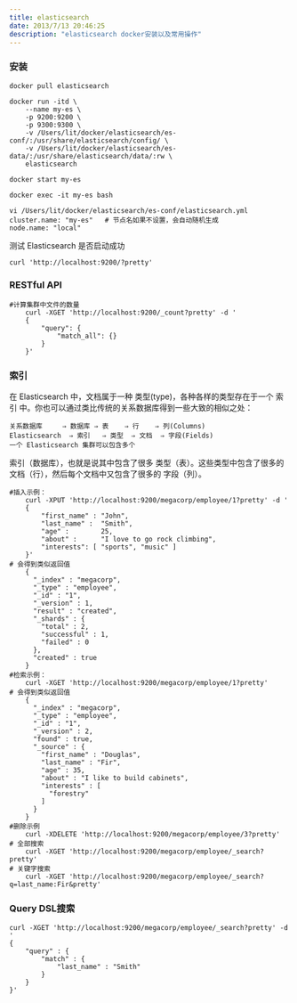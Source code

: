 ```yaml
---
title: elasticsearch
date: 2013/7/13 20:46:25
description: "elasticsearch docker安装以及常用操作"
---
```


### 安装
    docker pull elasticsearch

    docker run -itd \
        --name my-es \
        -p 9200:9200 \
        -p 9300:9300 \
        -v /Users/lit/docker/elasticsearch/es-conf/:/usr/share/elasticsearch/config/ \
        -v /Users/lit/docker/elasticsearch/es-data/:/usr/share/elasticsearch/data/:rw \
        elasticsearch
    
    docker start my-es
    
    docker exec -it my-es bash
    
    vi /Users/lit/docker/elasticsearch/es-conf/elasticsearch.yml
    cluster.name: "my-es"   # 节点名如果不设置，会自动随机生成
    node.name: "local"


    
测试 Elasticsearch 是否启动成功

    curl 'http://localhost:9200/?pretty'
### RESTful API
    #计算集群中文件的数量
        curl -XGET 'http://localhost:9200/_count?pretty' -d '
        {  
            "query": {
                "match_all": {}
            }
        }'
### 索引
在 Elasticsearch 中，文档属于一种 类型(type)，各种各样的类型存在于一个 索引 中。你也可以通过类比传统的关系数据库得到一些大致的相似之处：

    关系数据库     ⇒ 数据库 ⇒ 表    ⇒ 行    ⇒ 列(Columns)
    Elasticsearch  ⇒ 索引   ⇒ 类型  ⇒ 文档  ⇒ 字段(Fields)
    一个 Elasticsearch 集群可以包含多个
索引（数据库），也就是说其中包含了很多 类型（表）。这些类型中包含了很多的 文档（行），然后每个文档中又包含了很多的 字段（列）。

    #插入示例：
        curl -XPUT 'http://localhost:9200/megacorp/employee/1?pretty' -d '
        {
            "first_name" : "John",
            "last_name" :  "Smith",
            "age" :        25,
            "about" :      "I love to go rock climbing",
            "interests": [ "sports", "music" ]
        }'	
    # 会得到类似返回值
        {
          "_index" : "megacorp",
          "_type" : "employee",
          "_id" : "1",
          "_version" : 1,
          "result" : "created",
          "_shards" : {
            "total" : 2,
            "successful" : 1,
            "failed" : 0
          },
          "created" : true
        }
    #检索示例：
        curl -XGET 'http://localhost:9200/megacorp/employee/1?pretty'
    # 会得到类似返回值
        {
          "_index" : "megacorp",
          "_type" : "employee",
          "_id" : "1",
          "_version" : 2,
          "found" : true,
          "_source" : {
            "first_name" : "Douglas",
            "last_name" : "Fir",
            "age" : 35,
            "about" : "I like to build cabinets",
            "interests" : [
              "forestry"
            ]
          }
        }
    #删除示例
        curl -XDELETE 'http://localhost:9200/megacorp/employee/3?pretty'
    # 全部搜索
        curl -XGET 'http://localhost:9200/megacorp/employee/_search?pretty'
    # 关键字搜索
        curl -XGET 'http://localhost:9200/megacorp/employee/_search?q=last_name:Fir&pretty'
### Query DSL搜索
    curl -XGET 'http://localhost:9200/megacorp/employee/_search?pretty' -d '
    {
        "query" : {
            "match" : {
                "last_name" : "Smith"
            }
        }
    }'
    
    
    